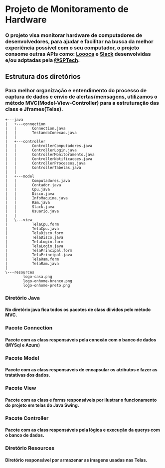 # Projeto de Monitoramento de Hardware

### O projeto visa monitorar hardware de computadores de desenvolvedores, para ajudar e facilitar na busca da melhor experiência possível com o seu computador, o projeto consome outras APIs como: [Loooca](https://github.com/Britooo/looca-api.git) e [Slack](https://github.com/BandTec/integracao-slack.git) desenvolvidas e/ou adptadas pela [@SPTech](https://github.com/BandTec).

## Estrutura dos diretórios

### Para melhor organização e entendimento do processo de captura de dados e envio de alertas/mensagens, utilizamos o método MVC(Model-View-Controller) para a estruturação das class e Jframes(Telas). 

```
+---java
|   +---connection
|   |       Connection.java
|   |       TestandoConexao.java
|   |
|   +---controller
|   |       ControllerComputadores.java
|   |       ControllerLogin.java
|   |       ControllerMonitoramento.java
|   |       ControllerNotificacoes.java
|   |       ControllerProcessos.java
|   |       ControllerTabelas.java
|   |
|   +---model
|   |       Computadores.java
|   |       Contador.java
|   |       Cpu.java
|   |       Disco.java
|   |       InfoMaquina.java
|   |       Ram.java
|   |       Slack.java
|   |       Usuario.java
|   |
|   \---view
|           TelaCpu.form
|           TelaCpu.java
|           TelaDisco.form
|           TelaDisco.java
|           TelaLogin.form
|           TelaLogin.java
|           TelaPrincipal.form
|           TelaPrincipal.java
|           TelaRam.form
|           TelaRam.java
|
\---resources
        logo-casa.png
        logo-onhome-branco.png
        logo-onhome-preto.png
```

### Diretório Java
#### No diretório java fica todos os pacotes de class diividos pelo método MVC.
### Pacote Connection
#### Pacote com as class responsáveis pela conexão com o banco de dados (MYSql e Azure)
### Pacote Model
#### Pacote com as class responsáveis de encapsular os atributos e fazer as tratativas dos dados.
### Pacote View
#### Pacote com as class e forms responsáveis por ilustrar o funcionamento do projeto em telas do Java Swing.
### Pacote Controller
#### Pacote com as class responsáveis pela lógica e execução da querys com o banco de dados.
### Diretório Resources
#### Diretório responsável por armazenar as imagens usadas nas Telas.
